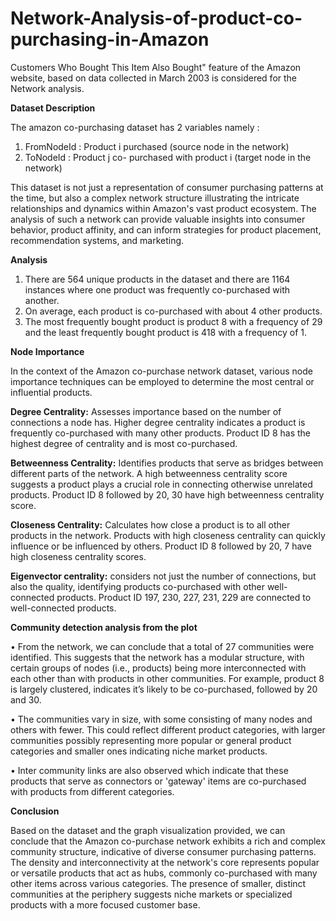 # Network-Analysis-of-product-co-purchasing-in-Amazon
Customers Who Bought This Item Also Bought" feature of the Amazon website, based on data collected in March 2003 is considered for the Network analysis.

**Dataset Description**

The amazon co-purchasing dataset has 2 variables namely :
1.	FromNodeId : Product i purchased (source node in the network)
2.	ToNodeId : Product j co- purchased with product i (target node in the network)

This dataset is not just a representation of consumer purchasing patterns at the time, but also a complex network structure illustrating the intricate relationships and dynamics within Amazon's vast product ecosystem. The analysis of such a network can provide valuable insights into consumer behavior, product affinity, and can inform strategies for product placement, recommendation systems, and marketing.

**Analysis**

1) There are 564 unique products in the dataset and there are 1164 instances where one product was frequently co-purchased with another. 
2) On average, each product is co-purchased with about 4 other products.
3) The most frequently bought product is product 8 with a frequency of 29 and the least frequently bought product is 418 with a frequency of 1.

**Node Importance**

In the context of the Amazon co-purchase network dataset, various node importance techniques can be employed to determine the most central or influential products.

**Degree Centrality:** Assesses importance based on the number of connections a node has. Higher degree centrality indicates a product is frequently co-purchased with many other products. Product ID 8 has the highest degree of centrality and is most co-purchased.

**Betweenness Centrality:** Identifies products that serve as bridges between different parts of the network. A high betweenness centrality score suggests a product plays a crucial role in connecting otherwise unrelated products. Product ID 8 followed by 20, 30 have high betweenness centrality score.

**Closeness Centrality:** Calculates how close a product is to all other products in the network. Products with high closeness centrality can quickly influence or be influenced by others. Product ID 8 followed by 20, 7 have high closeness centrality scores.

**Eigenvector centrality:** considers not just the number of connections, but also the quality, identifying products co-purchased with other well-connected products. Product ID 197, 230, 227, 231, 229 are connected to well-connected products.

**Community detection analysis from the plot**

•	From the network, we can conclude that a total of 27 communities were identified. This suggests that the network has a modular structure, with certain groups of nodes (i.e., products) being more interconnected with each other than with products in other communities. For example, product 8 is largely clustered, indicates it’s likely to be co-purchased, followed by 20 and 30. 

•	The communities vary in size, with some consisting of many nodes and others with fewer. This could reflect different product categories, with larger communities possibly representing more popular or general product categories and smaller ones indicating niche market products.

•	Inter community links are also observed which indicate that these products that serve as connectors or 'gateway' items are co-purchased with products from different categories.

**Conclusion**

Based on the dataset and the graph visualization provided, we can conclude that the Amazon co-purchase network exhibits a rich and complex community structure, indicative of diverse consumer purchasing patterns. The density and interconnectivity at the network's core represents popular or versatile products that act as hubs, commonly co-purchased with many other items across various categories. The presence of smaller, distinct communities at the periphery suggests niche markets or specialized products with a more focused customer base. 
